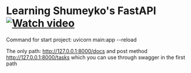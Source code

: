 # Learning Shumeyko's FastAPI [![Watch video](https://img.youtube.com/vi/gBfkX9H3szQ/maxresdefault.jpg)](https://youtu.be/gBfkX9H3szQ?si=qEESCqo84Aco3GDB)

Command for start project: uvicorn main:app --reload

The only path: http://127.0.0.1:8000/docs and post method http://127.0.0.1:8000/tasks which you can use through swagger in the first path
